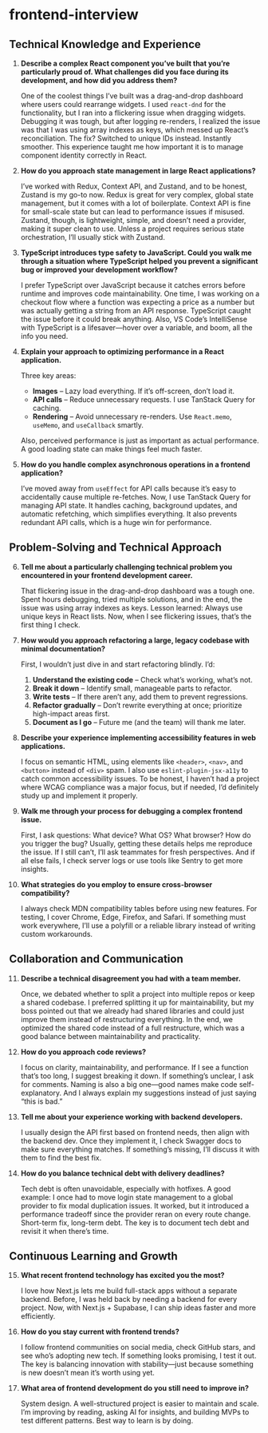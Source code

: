 # frontend-interview

## Technical Knowledge and Experience

1.  **Describe a complex React component you’ve built that you’re particularly proud of. What challenges did you face during its development, and how did you address them?**

    One of the coolest things I’ve built was a drag-and-drop dashboard where users could rearrange widgets. I used `react-dnd` for the functionality, but I ran into a flickering issue when dragging widgets. Debugging it was tough, but after logging re-renders, I realized the issue was that I was using array indexes as keys, which messed up React’s reconciliation. The fix? Switched to unique IDs instead. Instantly smoother. This experience taught me how important it is to manage component identity correctly in React.

2.  **How do you approach state management in large React applications?**

    I’ve worked with Redux, Context API, and Zustand, and to be honest, Zustand is my go-to now. Redux is great for very complex, global state management, but it comes with a lot of boilerplate. Context API is fine for small-scale state but can lead to performance issues if misused. Zustand, though, is lightweight, simple, and doesn’t need a provider, making it super clean to use. Unless a project requires serious state orchestration, I’ll usually stick with Zustand.

3.  **TypeScript introduces type safety to JavaScript. Could you walk me through a situation where TypeScript helped you prevent a significant bug or improved your development workflow?**

    I prefer TypeScript over JavaScript because it catches errors before runtime and improves code maintainability. One time, I was working on a checkout flow where a function was expecting a price as a number but was actually getting a string from an API response. TypeScript caught the issue before it could break anything. Also, VS Code’s IntelliSense with TypeScript is a lifesaver—hover over a variable, and boom, all the info you need.

4.  **Explain your approach to optimizing performance in a React application.**

    Three key areas:

    * **Images** – Lazy load everything. If it’s off-screen, don’t load it.
    * **API calls** – Reduce unnecessary requests. I use TanStack Query for caching.
    * **Rendering** – Avoid unnecessary re-renders. Use `React.memo`, `useMemo`, and `useCallback` smartly.

    Also, perceived performance is just as important as actual performance. A good loading state can make things feel much faster.

5.  **How do you handle complex asynchronous operations in a frontend application?**

    I’ve moved away from `useEffect` for API calls because it’s easy to accidentally cause multiple re-fetches. Now, I use TanStack Query for managing API state. It handles caching, background updates, and automatic refetching, which simplifies everything. It also prevents redundant API calls, which is a huge win for performance.

## Problem-Solving and Technical Approach

6.  **Tell me about a particularly challenging technical problem you encountered in your frontend development career.**

    That flickering issue in the drag-and-drop dashboard was a tough one. Spent hours debugging, tried multiple solutions, and in the end, the issue was using array indexes as keys. Lesson learned: Always use unique keys in React lists. Now, when I see flickering issues, that’s the first thing I check.

7.  **How would you approach refactoring a large, legacy codebase with minimal documentation?**

    First, I wouldn’t just dive in and start refactoring blindly. I’d:

    1.  **Understand the existing code** – Check what’s working, what’s not.
    2.  **Break it down** – Identify small, manageable parts to refactor.
    3.  **Write tests** – If there aren’t any, add them to prevent regressions.
    4.  **Refactor gradually** – Don’t rewrite everything at once; prioritize high-impact areas first.
    5.  **Document as I go** – Future me (and the team) will thank me later.

8.  **Describe your experience implementing accessibility features in web applications.**

    I focus on semantic HTML, using elements like `<header>`, `<nav>`, and `<button>` instead of `<div>` spam. I also use `eslint-plugin-jsx-a11y` to catch common accessibility issues. To be honest, I haven’t had a project where WCAG compliance was a major focus, but if needed, I’d definitely study up and implement it properly.

9.  **Walk me through your process for debugging a complex frontend issue.**

    First, I ask questions: What device? What OS? What browser? How do you trigger the bug? Usually, getting these details helps me reproduce the issue. If I still can’t, I’ll ask teammates for fresh perspectives. And if all else fails, I check server logs or use tools like Sentry to get more insights.

10. **What strategies do you employ to ensure cross-browser compatibility?**

    I always check MDN compatibility tables before using new features. For testing, I cover Chrome, Edge, Firefox, and Safari. If something must work everywhere, I’ll use a polyfill or a reliable library instead of writing custom workarounds.

## Collaboration and Communication

11. **Describe a technical disagreement you had with a team member.**

    Once, we debated whether to split a project into multiple repos or keep a shared codebase. I preferred splitting it up for maintainability, but my boss pointed out that we already had shared libraries and could just improve them instead of restructuring everything. In the end, we optimized the shared code instead of a full restructure, which was a good balance between maintainability and practicality.

12. **How do you approach code reviews?**

    I focus on clarity, maintainability, and performance. If I see a function that’s too long, I suggest breaking it down. If something’s unclear, I ask for comments. Naming is also a big one—good names make code self-explanatory. And I always explain my suggestions instead of just saying “this is bad.”

13. **Tell me about your experience working with backend developers.**

    I usually design the API first based on frontend needs, then align with the backend dev. Once they implement it, I check Swagger docs to make sure everything matches. If something’s missing, I’ll discuss it with them to find the best fix.

14. **How do you balance technical debt with delivery deadlines?**

    Tech debt is often unavoidable, especially with hotfixes. A good example: I once had to move login state management to a global provider to fix modal duplication issues. It worked, but it introduced a performance tradeoff since the provider reran on every route change. Short-term fix, long-term debt. The key is to document tech debt and revisit it when there’s time.

## Continuous Learning and Growth

15. **What recent frontend technology has excited you the most?**

    I love how Next.js lets me build full-stack apps without a separate backend. Before, I was held back by needing a backend for every project. Now, with Next.js + Supabase, I can ship ideas faster and more efficiently.

16. **How do you stay current with frontend trends?**

    I follow frontend communities on social media, check GitHub stars, and see who’s adopting new tech. If something looks promising, I test it out. The key is balancing innovation with stability—just because something is new doesn’t mean it’s worth using yet.

17. **What area of frontend development do you still need to improve in?**

    System design. A well-structured project is easier to maintain and scale. I’m improving by reading, asking AI for insights, and building MVPs to test different patterns. Best way to learn is by doing.
